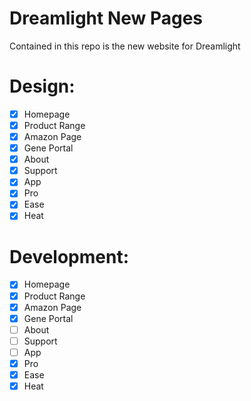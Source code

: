 # Dreamlight New Pages

Contained in this repo is the new website for Dreamlight

# Design:

- [x] Homepage
- [x] Product Range
- [x] Amazon Page
- [x] Gene Portal
- [x] About
- [x] Support
- [x] App
- [x] Pro
- [x] Ease
- [x] Heat

# Development:

- [x] Homepage
- [x] Product Range
- [x] Amazon Page
- [x] Gene Portal
- [ ] About
- [ ] Support
- [ ] App
- [x] Pro
- [x] Ease
- [x] Heat
